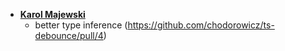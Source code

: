 - **[Karol Majewski](https://github.com/karol-majewski)**
  - better type inference (https://github.com/chodorowicz/ts-debounce/pull/4)